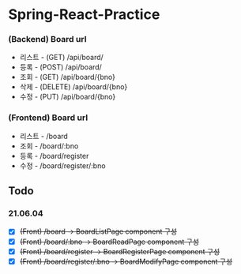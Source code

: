 # Spring-React-Practice

### (Backend) Board url
* 리스트 - (GET) /api/board/
* 등록 - (POST) /api/board/
* 조회 - (GET) /api/board/{bno}
* 삭제 - (DELETE) /api/board/{bno}
* 수정 - (PUT) /api/board/{bno}

### (Frontend) Board url
* 리스트 - /board
* 조회 - /board/:bno
* 등록 - /board/register
* 수정 - /board/register/:bno

## Todo

### 21.06.04

- [x] ~~(Front) /board -> BoardListPage component 구성~~
- [x] ~~(Front) /board/:bno -> BoardReadPage component 구성~~
- [x] ~~(Front) /board/register -> BoardRegisterPage component 구성~~
- [x] ~~(Front) /board/register/:bno -> BoardModifyPage component 구성~~